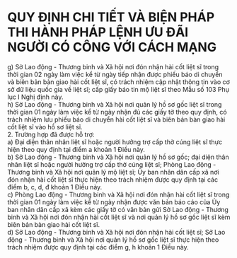 # QUY ĐỊNH CHI TIẾT VÀ BIỆN PHÁP THI HÀNH PHÁP LỆNH ƯU ĐÃI NGƯỜI CÓ CÔNG VỚI CÁCH MẠNG

g) Sở Lao động - Thương binh và Xã hội nơi đón nhận hài cốt liệt sĩ trong thời gian 02 ngày làm việc kể từ ngày tiếp nhận được phiếu báo di chuyển và biên bản bàn giao hài cốt liệt sĩ, có trách nhiệm cập nhật thông tin vào cơ sở dữ liệu quốc gia về liệt sĩ; cấp giấy báo tin mộ liệt sĩ theo Mẫu số 103 Phụ lục I Nghị định này.  
h) Sở Lao động - Thương binh và Xã hội nơi quản lý hồ sơ gốc liệt sĩ trong thời gian 01 ngày làm việc kể từ ngày nhận đủ các giấy tờ theo quy định, có trách nhiệm lưu phiếu báo di chuyển hài cốt liệt sĩ và biên bản bàn giao hài cốt liệt sĩ vào hồ sơ liệt sĩ.  
2. Trường hợp đã được hỗ trợ:  
a) Đại diện thân nhân liệt sĩ hoặc người hưởng trợ cấp thờ cúng liệt sĩ thực hiện theo quy định tại điểm a khoản 1 Điều này.  
b) Sở Lao động - Thương binh và Xã hội nơi quản lý hồ sơ gốc; đại diện thân nhân liệt sĩ hoặc người hưởng trợ cấp thờ cúng liệt sĩ; Phòng Lao động - Thương binh và Xã hội nơi quản lý mộ liệt sĩ; Ủy ban nhân dân cấp xã nơi đón nhận hài cốt liệt sĩ thực hiện theo trách nhiệm được quy định tại các điểm b, c, d, đ khoản 1 Điều này.  
c) Phòng Lao động - Thương binh và Xã hội nơi đón nhận hài cốt liệt sĩ trong thời gian 01 ngày làm việc kể từ ngày nhận được văn bản báo cáo của Ủy ban nhân dân cấp xã kèm các giấy tờ có văn bản gửi Sở Lao động - Thương binh và Xã hội nơi đón nhận hài cốt liệt sĩ và nơi quản lý hồ sơ gốc liệt sĩ kèm biên bản bàn giao hài cốt liệt sĩ.  
d) Sở Lao động - Thương binh và Xã hội nơi đón nhận hài cốt liệt sĩ; Sở Lao động - Thương binh và Xã hội nơi quản lý hồ sơ gốc liệt sĩ thực hiện theo trách nhiệm được quy định tại các điểm g, h khoản 1 Điều này.
